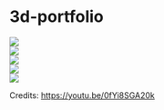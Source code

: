 # 3d-portfolio

![](hello.jpg) <br />
![](about.jpg) <br />
![](experienceFirst.jpg) <br />
![](experienceSecond.jpg) <br />
![](projects.jpg) <br />


Credits: https://youtu.be/0fYi8SGA20k

